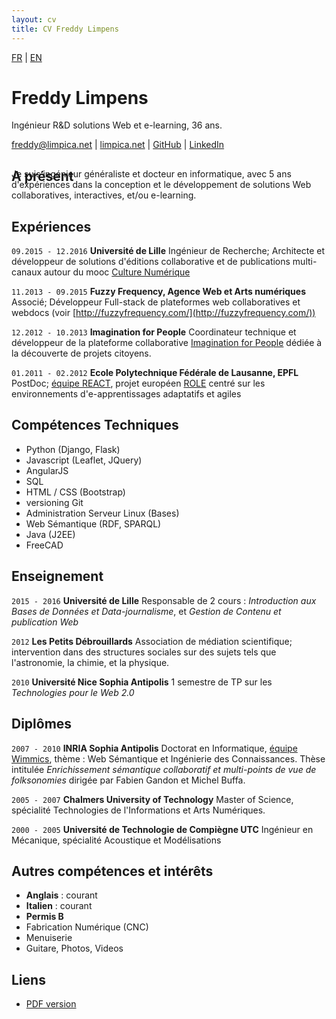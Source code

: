```yaml
---
layout: cv
title: CV Freddy Limpens
---
```

<div id="lang">
<a class="selected" href="../fr/">FR</a> | <a class="unselected" href="../en/">EN</a>
</div>

    
# Freddy Limpens
Ingénieur R&D solutions Web et e-learning, 36 ans.

<div id="webaddress">
<i class="fa fa-envelope"></i> <a href="mailto:freddy@limpica.net">freddy@limpica.net</a>
|
<i class="fa fa-home"></i> <a href="http://limpica.net">limpica.net</a>
|
<i class="fa fa-github"></i> <a href="http://github.com/freddylimpens">GitHub</a>
|
<i class="fa fa-linkedin"></i> <a href="https://fr.linkedin.com/in/freddylimpens">LinkedIn</a>
</div>

## A présent

<p style="margin-top:-42px">Je suis ingénieur généraliste et docteur en informatique, avec 5 ans d'expériences dans la conception et le développement de solutions Web collaboratives, interactives, et/ou e-learning.</p>

## Expériences

`09.2015 - 12.2016`
__Université de Lille__ Ingénieur de Recherche; Architecte et développeur de solutions d'éditions collaborative et de publications multi-canaux autour du mooc [Culture Numérique](http://culturenumerique.univ-lille3.fr/)

`11.2013 - 09.2015`
__Fuzzy Frequency, Agence Web et Arts numériques__ Associé; Développeur Full-stack de plateformes web collaboratives et webdocs
(voir [http://fuzzyfrequency.com/](http://fuzzyfrequency.com/))

`12.2012 - 10.2013`
__Imagination for People__ Coordinateur technique et développeur de la plateforme collaborative [Imagination for People](http://imaginationforpeople.org) dédiée à la découverte de projets citoyens.

`01.2011 - 02.2012`
__Ecole Polytechnique Fédérale de Lausanne, EPFL__ PostDoc; [équipe REACT](http://react.epfl.ch/), projet européen [ROLE](http://role-project.archiv.zsi.at/) centré sur les environnements d'e-apprentissages adaptatifs et agiles

## Compétences Techniques

* Python (Django, Flask)
* Javascript (Leaflet, JQuery)
* AngularJS
* SQL
* HTML / CSS (Bootstrap)
* versioning Git
* Administration Serveur Linux (Bases) 
* Web Sémantique (RDF, SPARQL)
* Java (J2EE)
* FreeCAD

## Enseignement

`2015 - 2016`
__Université de Lille__ Responsable de 2 cours : *Introduction aux Bases de Données et Data-journalisme*, et *Gestion de Contenu et publication Web*

`2012`
__Les Petits Débrouillards__ Association de médiation scientifique; intervention dans des structures sociales sur des sujets tels que l'astronomie, la chimie, et la physique. 

`2010`
__Université Nice Sophia Antipolis__ 1 semestre de TP sur les  *Technologies pour le Web 2.0*


## Diplômes

`2007 - 2010`
__INRIA Sophia Antipolis__ Doctorat en Informatique, [équipe Wimmics](http://wimmics.inria.fr/), thème : Web Sémantique et Ingénierie des Connaissances. Thèse intitulée *Enrichissement sémantique collaboratif et multi-points de vue de folksonomies*
 dirigée par Fabien Gandon et Michel Buffa.

`2005 - 2007`
__Chalmers University of Technology__ Master of Science, spécialité Technologies de l'Informations et Arts Numériques.

`2000 - 2005`
__Université de Technologie de Compiègne UTC__ Ingénieur en Mécanique, spécialité Acoustique et Modélisations


## Autres compétences et intérêts

* **Anglais** : courant
* **Italien** : courant
* **Permis B**
* Fabrication Numérique (CNC)
* Menuiserie
* Guitare, Photos, Videos

<!-- ## Projects

### commons

I was member of the board of managers of one of the first coworking place in Lille, La Coroutine, for 2 years (2013-2015). This self-financed place is considered a common since it is run by the community of its users and is open to any kind of contribution. This is also where I got the chance to contribute to other commons-like projects on social projects cartography (http://imaginationforpeople.org/, http://encommuns.org) or the development of a community of hackers and DIYers in Lille (http://lille-makers.org)

### scientific mediation

TBD

-->

## Liens

* <i class="fa fa-file-pdf-o"></i> <a href="http://limpica.net/fdy/cv/fr/freddy_limpens.cv.fr.pdf">PDF version</a>
